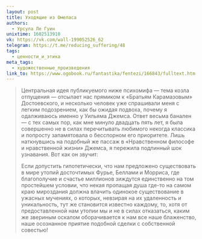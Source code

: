 ```yaml
---
layout: post
title: Уходящие из Омеласа
authors:
  - Урсула Ле Гуин
unixtime: 1602513910
vk: https://vk.com/wall-199052526_62
telegram: https://t.me/reducing_suffering/48
tags:
  - ценности_и_этика
meta_tags:
  - художественные_произведения
link_to: https://www.ogobook.ru/fantastika/fentezi/166843/fulltext.htm
---
```

>Центральная идея публикуемого ниже психомифа — тема козла отпущения — отсылает нас прямиком к «Братьям Карамазовым» Достоевского, и несколько человек уже спрашивали меня с легким подозрением, как бы ожидая подвоха, почему я одалживаюсь именно у Уильяма Джемса. Ответ весьма банален — с тех самых пор, как мне минуло двадцать пять лет, я была совершенно не в силах перечитывать любимого некогда классика и попросту запамятовала о бесспорном его приоритете. Лишь наткнувшись на подобный же пассаж в «Нравственном философе и нравственной жизни» Джемса, я пережила подлинный шок узнавания. Вот как он звучит:
>
>Если допустить гипотетически, что нам предложено существовать в мире утопий досточтимых Фурье, Беллами и Морриса, где благополучие и счастье миллионов зиждутся единственно на том простейшем условии, что некая пропащая душа где-то на самом краю мироздания должна влачить одинокое существование в ужасных мучениях, о которых, невзирая на их удаленность и уникальность, тут же становится известно каждому, то, хотя от предоставленной нам утопии мы и не в силах отказаться, каким же звериным оскалом оборачивается к нам все наше блаженство, наше осознанное приятие подобной сделки с собственной совестью!
